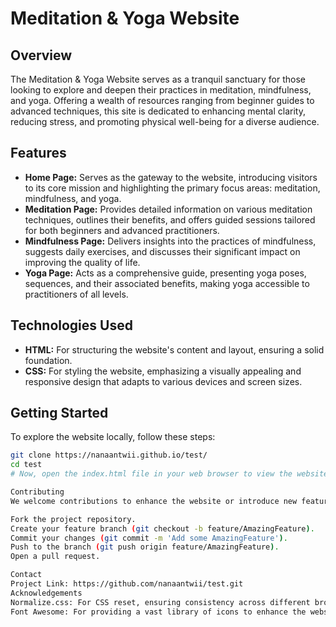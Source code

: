 # Meditation & Yoga Website

## Overview

The Meditation & Yoga Website serves as a tranquil sanctuary for those looking to explore and deepen their practices in meditation, mindfulness, and yoga. Offering a wealth of resources ranging from beginner guides to advanced techniques, this site is dedicated to enhancing mental clarity, reducing stress, and promoting physical well-being for a diverse audience.

## Features

- **Home Page:** Serves as the gateway to the website, introducing visitors to its core mission and highlighting the primary focus areas: meditation, mindfulness, and yoga.
- **Meditation Page:** Provides detailed information on various meditation techniques, outlines their benefits, and offers guided sessions tailored for both beginners and advanced practitioners.
- **Mindfulness Page:** Delivers insights into the practices of mindfulness, suggests daily exercises, and discusses their significant impact on improving the quality of life.
- **Yoga Page:** Acts as a comprehensive guide, presenting yoga poses, sequences, and their associated benefits, making yoga accessible to practitioners of all levels.

## Technologies Used

- **HTML:** For structuring the website's content and layout, ensuring a solid foundation.
- **CSS:** For styling the website, emphasizing a visually appealing and responsive design that adapts to various devices and screen sizes.

## Getting Started

To explore the website locally, follow these steps:

```bash
git clone https://nanaantwii.github.io/test/
cd test
# Now, open the index.html file in your web browser to view the website.

Contributing
We welcome contributions to enhance the website or introduce new features! To contribute, please follow these steps:

Fork the project repository.
Create your feature branch (git checkout -b feature/AmazingFeature).
Commit your changes (git commit -m 'Add some AmazingFeature').
Push to the branch (git push origin feature/AmazingFeature).
Open a pull request.

Contact
Project Link: https://github.com/nanaantwii/test.git
Acknowledgements
Normalize.css: For CSS reset, ensuring consistency across different browsers.
Font Awesome: For providing a vast library of icons to enhance the website's UI.

